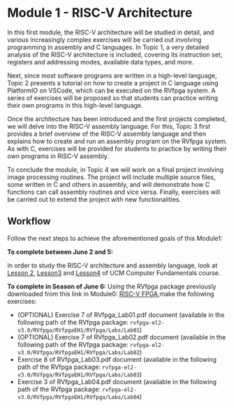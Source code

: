 # Module 1 - RISC-V Architecture

In this first module, the RISC-V architecture will be studied in detail, and various increasingly complex exercises will be carried out involving programming in assembly and C languages. In Topic 1, a very detailed analysis of the RISC-V architecture is included, covering its instruction set, registers and addressing modes, available data types, and more.

Next, since most software programs are written in a high-level language, Topic 2 presents a tutorial on how to create a project in C language using PlatformIO on VSCode, which can be executed on the RVfpga system. A series of exercises will be proposed so that students can practice writing their own programs in this high-level language.

Once the architecture has been introduced and the first projects completed, we will delve into the RISC-V assembly language. For this, Topic 3 first provides a brief overview of the RISC-V assembly language and then explains how to create and run an assembly program on the RVfpga system. As with C, exercises will be provided for students to practice by writing their own programs in RISC-V assembly.

To conclude the module, in Topic 4 we will work on a final project involving image processing routines. The project will include multiple source files, some written in C and others in assembly, and will demonstrate how C functions can call assembly routines and vice versa. Finally, exercises will be carried out to extend the project with new functionalities.

## Workflow
 Follow the next steps to achieve the aforementioned goals of this Module1:

**To complete between June 2 and 5:**

In order to study the RISC-V architecture and assembly language, look at [Lesson 2](https://www.fdi.ucm.es/profesor/mendias/FC2/FC2tema2.pdf), [Lesson3](https://www.fdi.ucm.es/profesor/mendias/FC2/FC2tema3.pdf) and [Lesson4](https://www.fdi.ucm.es/profesor/mendias/FC2/FC2tema4.pdf) of UCM Computer Fundamentals course. 


**To complete in Season of June 6:**
Using the RVfpga package previously downloaded from this link in Module0: [RISC-V FPGA](https://university.imgtec.com/rvfpga-el2-v3-0-english-downloads-page/),make the following exercises:

* (OPTIONAL) Exercise 7 of RVfpga_Lab01.pdf document (available in the following path of the RVfpga package: `rvfpga-el2-v3.0/RVfpga/RVfpgaEH1/RVfpga/Labs/Lab01`)
* (OPTIONAL) Exercise 7 of RVfpga_Lab02.pdf document (available in the following path of the RVfpga package: `rvfpga-el2-v3.0/RVfpga/RVfpgaEH1/RVfpga/Labs/Lab02`)
* Exercise 8 of RVfpga_Lab03.pdf document (available in the following path of the RVfpga package: `rvfpga-el2-v3.0/RVfpga/RVfpgaEH1/RVfpga/Labs/Lab03`)
* Exercise 3 of RVfpga_Lab04.pdf document (available in the following path of the RVfpga package: `rvfpga-el2-v3.0/RVfpga/RVfpgaEH1/RVfpga/Labs/Lab04`)
   
